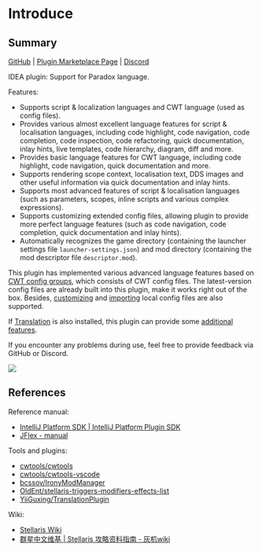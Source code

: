 # Introduce

## Summary

[GitHub](https://github.com/DragonKnightOfBreeze/Paradox-Language-Support) |
[Plugin Marketplace Page](https://plugins.jetbrains.com/plugin/16825-paradox-language-support) |
[Discord](https://discord.gg/pbPYSK4n)

IDEA plugin: Support for Paradox language.

Features:

* Supports script & localization languages and CWT language (used as config files).
* Provides various almost excellent language features for script & localisation languages, including code highlight, code navigation, code completion, code inspection, code refactoring, quick documentation, inlay hints, live templates, code hierarchy, diagram, diff and more.
* Provides basic language features for CWT language, including code highlight, code navigation, quick documentation and more.
* Supports rendering scope context, localisation text, DDS images and other useful information via quick documentation and inlay hints.
* Supports most advanced features of script & localisation languages (such as parameters, scopes, inline scripts and various complex expressions).
* Supports customizing extended config files, allowing plugin to provide more perfect language features (such as code navigation, code completion, quick documentation and inlay hints).
* Automatically recognizes the game directory (containing the launcher settings file `launcher-settings.json`) and mod directory (containing the mod descriptor file `descriptor.mod`).

This plugin has implemented various advanced language features based on [CWT config groups](https://windea.icu/Paradox-Language-Support/#/en/config.md#cwt-config-group), which consists of CWT config files.
The latest-version config files are already built into this plugin, make it works right out of the box.
Besides, [customizing](https://windea.icu/Paradox-Language-Support/#/en/config.md#writing-cwt-config-files) and [importing](https://windea.icu/Paradox-Language-Support/#/en/config.md#importing-cwt-config-files) local config files are also supported.

If [Translation](https://github.com/YiiGuxing/TranslationPlugin) is also installed, this plugin can provide some [additional features](https://windea.icu/Paradox-Language-Support/#/zh/plugin-integration.md).

If you encounter any problems during use, feel free to provide feedback via GitHub or Discord.

![](https://windea.icu/Paradox-Language-Support/assets/images/preview_1_en.png)

## References

Reference manual:

* [IntelliJ Platform SDK | IntelliJ Platform Plugin SDK](https://plugins.jetbrains.com/docs/intellij/welcome.html)
* [JFlex - manual](https://www.jflex.de/manual.html)

Tools and plugins:

* [cwtools/cwtools](https://github.com/cwtools/cwtools)
* [cwtools/cwtools-vscode](https://github.com/cwtools/cwtools-vscode)
* [bcssov/IronyModManager](https://github.com/bcssov/IronyModManager)
* [OldEnt/stellaris-triggers-modifiers-effects-list](https://github.com/OldEnt/stellaris-triggers-modifiers-effects-list)
* [YiiGuxing/TranslationPlugin](https://github.com/YiiGuxing/TranslationPlugin)

Wiki:

* [Stellaris Wiki](https://stellaris.paradoxwikis.com/Stellaris_Wiki)
* [群星中文维基 | Stellaris 攻略资料指南 - 灰机wiki](https://qunxing.huijiwiki.com/wiki/%E9%A6%96%E9%A1%B5)